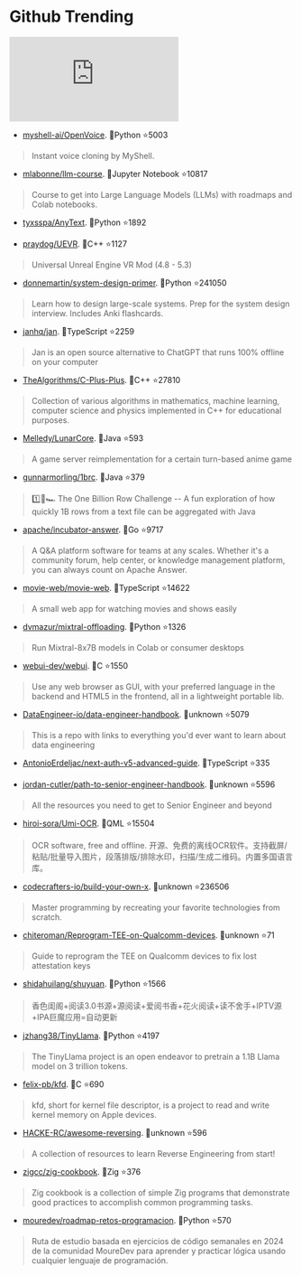 # Github Trending 
 ![daily-bing](https://api.isoyu.com/bing_images.php) 
 - [myshell-ai/OpenVoice](https://github.com/myshell-ai/OpenVoice). 💪Python ⭐5003 
 > Instant voice cloning by MyShell. 
 - [mlabonne/llm-course](https://github.com/mlabonne/llm-course). 💪Jupyter Notebook ⭐10817 
 > Course to get into Large Language Models (LLMs) with roadmaps and Colab notebooks. 
 - [tyxsspa/AnyText](https://github.com/tyxsspa/AnyText). 💪Python ⭐1892 
 >  
 - [praydog/UEVR](https://github.com/praydog/UEVR). 💪C++ ⭐1127 
 > Universal Unreal Engine VR Mod (4.8 - 5.3) 
 - [donnemartin/system-design-primer](https://github.com/donnemartin/system-design-primer). 💪Python ⭐241050 
 > Learn how to design large-scale systems. Prep for the system design interview. Includes Anki flashcards. 
 - [janhq/jan](https://github.com/janhq/jan). 💪TypeScript ⭐2259 
 > Jan is an open source alternative to ChatGPT that runs 100% offline on your computer 
 - [TheAlgorithms/C-Plus-Plus](https://github.com/TheAlgorithms/C-Plus-Plus). 💪C++ ⭐27810 
 > Collection of various algorithms in mathematics, machine learning, computer science and physics implemented in C++ for educational purposes. 
 - [Melledy/LunarCore](https://github.com/Melledy/LunarCore). 💪Java ⭐593 
 > A game server reimplementation for a certain turn-based anime game 
 - [gunnarmorling/1brc](https://github.com/gunnarmorling/1brc). 💪Java ⭐379 
 > 1️⃣🐝🏎️ The One Billion Row Challenge -- A fun exploration of how quickly 1B rows from a text file can be aggregated with Java 
 - [apache/incubator-answer](https://github.com/apache/incubator-answer). 💪Go ⭐9717 
 > A Q&A platform software for teams at any scales. Whether it's a community forum, help center, or knowledge management platform, you can always count on Apache Answer. 
 - [movie-web/movie-web](https://github.com/movie-web/movie-web). 💪TypeScript ⭐14622 
 > A small web app for watching movies and shows easily 
 - [dvmazur/mixtral-offloading](https://github.com/dvmazur/mixtral-offloading). 💪Python ⭐1326 
 > Run Mixtral-8x7B models in Colab or consumer desktops 
 - [webui-dev/webui](https://github.com/webui-dev/webui). 💪C ⭐1550 
 > Use any web browser as GUI, with your preferred language in the backend and HTML5 in the frontend, all in a lightweight portable lib. 
 - [DataEngineer-io/data-engineer-handbook](https://github.com/DataEngineer-io/data-engineer-handbook). 💪unknown ⭐5079 
 > This is a repo with links to everything you'd ever want to learn about data engineering 
 - [AntonioErdeljac/next-auth-v5-advanced-guide](https://github.com/AntonioErdeljac/next-auth-v5-advanced-guide). 💪TypeScript ⭐335 
 >  
 - [jordan-cutler/path-to-senior-engineer-handbook](https://github.com/jordan-cutler/path-to-senior-engineer-handbook). 💪unknown ⭐5596 
 > All the resources you need to get to Senior Engineer and beyond 
 - [hiroi-sora/Umi-OCR](https://github.com/hiroi-sora/Umi-OCR). 💪QML ⭐15504 
 > OCR software, free and offline. 开源、免费的离线OCR软件。支持截屏/粘贴/批量导入图片，段落排版/排除水印，扫描/生成二维码。内置多国语言库。 
 - [codecrafters-io/build-your-own-x](https://github.com/codecrafters-io/build-your-own-x). 💪unknown ⭐236506 
 > Master programming by recreating your favorite technologies from scratch. 
 - [chiteroman/Reprogram-TEE-on-Qualcomm-devices](https://github.com/chiteroman/Reprogram-TEE-on-Qualcomm-devices). 💪unknown ⭐71 
 > Guide to reprogram the TEE on Qualcomm devices to fix lost attestation keys 
 - [shidahuilang/shuyuan](https://github.com/shidahuilang/shuyuan). 💪Python ⭐1566 
 > 香色闺阁+阅读3.0书源+源阅读+爱阅书香+花火阅读+读不舍手+IPTV源+IPA巨魔应用=自动更新 
 - [jzhang38/TinyLlama](https://github.com/jzhang38/TinyLlama). 💪Python ⭐4197 
 > The TinyLlama project is an open endeavor to pretrain a 1.1B Llama model on 3 trillion tokens. 
 - [felix-pb/kfd](https://github.com/felix-pb/kfd). 💪C ⭐690 
 > kfd, short for kernel file descriptor, is a project to read and write kernel memory on Apple devices. 
 - [HACKE-RC/awesome-reversing](https://github.com/HACKE-RC/awesome-reversing). 💪unknown ⭐596 
 > A collection of resources to learn Reverse Engineering from start! 
 - [zigcc/zig-cookbook](https://github.com/zigcc/zig-cookbook). 💪Zig ⭐376 
 > Zig cookbook is a collection of simple Zig programs that demonstrate good practices to accomplish common programming tasks. 
 - [mouredev/roadmap-retos-programacion](https://github.com/mouredev/roadmap-retos-programacion). 💪Python ⭐570 
 > Ruta de estudio basada en ejercicios de código semanales en 2024 de la comunidad MoureDev para aprender y practicar lógica usando cualquier lenguaje de programación. 
 